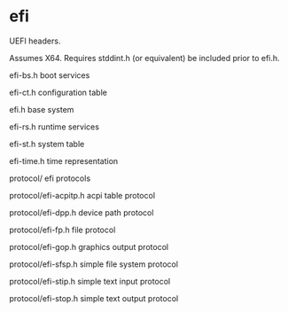 # efi
UEFI headers.

Assumes X64.
Requires stddint.h (or equivalent) be included prior to efi.h.

efi-bs.h
boot services

efi-ct.h
configuration table

efi.h
base system

efi-rs.h
runtime services

efi-st.h
system table

efi-time.h
time representation

protocol/
efi protocols

protocol/efi-acpitp.h
acpi table protocol

protocol/efi-dpp.h
device path protocol

protocol/efi-fp.h
file protocol

protocol/efi-gop.h
graphics output protocol

protocol/efi-sfsp.h
simple file system protocol

protocol/efi-stip.h
simple text input protocol

protocol/efi-stop.h
simple text output protocol

